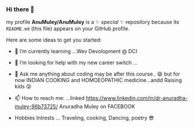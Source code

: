 ### Hi there 👋

my profile
**AnuMuley/AnuMuley** is a ✨ _special_ ✨ repository because its `README.md` (this file) appears on your GitHub profile.

Here are some ideas to get you started:


- 🌱 I’m currently learning ...Wev Devolopment @ DCI

- 🤔 I’m looking for help with my new career switch ...

- 💬 Ask me anything  about coding may be after this course.. 😄 but for now INDIAN COOKING and HOMOEOPATHIC medicine...andd Raising kids 😜

- 📫 How to reach me: ...linked https://www.linkedin.com/in/dr-anuradha-muley-96b73725/ Anuradha Muley on FACEBOOK

- Hobbies Intrests ... Traveling, cooking, Dancing, poetry 😎 

